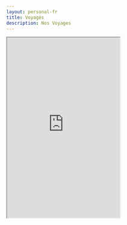 ```yaml
---  
layout: personal-fr  
title: Voyages 
description: Nos Voyages  
---  
```


<div>
<iframe src="https://www.google.com/maps/d/embed?mid=1_7c99T5F5ifV7p6hQWbARmetO9k" height="480"></iframe>
</div>
